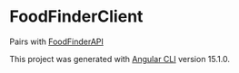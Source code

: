 # FoodFinderClient

Pairs with [FoodFinderAPI](https://github.com/briannarenni/FoodFinderAPI)

This project was generated with [Angular CLI](https://github.com/angular/angular-cli) version 15.1.0.
